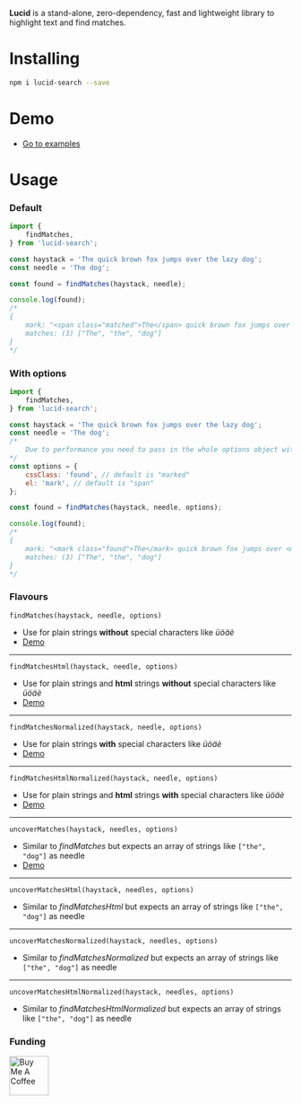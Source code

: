 **Lucid** is a stand-alone, zero-dependency, fast and lightweight library to highlight text and find matches.

# Installing

```bash
npm i lucid-search --save
```

# Demo
* [Go to examples](https://lucid.niekes.com/components/detail/lucid-search--default.html)

# Usage

### Default
```js
import {
    findMatches,
} from 'lucid-search';

const haystack = 'The quick brown fox jumps over the lazy dog';
const needle = 'The dog';

const found = findMatches(haystack, needle);

console.log(found);
/*
{
    mark: "<span class="matched">The</span> quick brown fox jumps over <span class="matched">the</span> lazy <span class="matched">dog</span>",
    matches: (3) ["The", "the", "dog"]
}
*/
```

### With options
```js
import {
    findMatches,
} from 'lucid-search';

const haystack = 'The quick brown fox jumps over the lazy dog';
const needle = 'The dog';
/*
    Due to performance you need to pass in the whole options object with "el" and "cssClass"
*/
const options = {
    cssClass: 'found', // default is "marked"
    el: 'mark', // default is "span"
};

const found = findMatches(haystack, needle, options);

console.log(found);
/*
{
    mark: "<mark class="found">The</mark> quick brown fox jumps over <mark class="found">the</mark> lazy <mark class="found">dog</mark>",
    matches: (3) ["The", "the", "dog"]
}
*/
```

### Flavours

`findMatches(haystack, needle, options)`

* Use for plain strings **without** special characters like _üöäè_
* [Demo](https://lucid.niekes.com/components/detail/lucid-search--default.html)

---

`findMatchesHtml(haystack, needle, options)`

* Use for plain strings and **html** strings **without** special characters like _üöäè_
* [Demo](https://lucid.niekes.com/components/detail/lucid-search--html-string.html)

---

`findMatchesNormalized(haystack, needle, options)`

* Use for plain strings **with** special characters like _üöäè_
* [Demo](https://lucid.niekes.com/components/detail/lucid-search--special-characters-and-umlaute.html)

---

`findMatchesHtmlNormalized(haystack, needle, options)`

* Use for plain strings and **html** strings **with** special characters like _üöäè_
* [Demo](https://lucid.niekes.com/components/detail/lucid-search--special-characters-and-umlaute-inside-html-strings.html)

---

`uncoverMatches(haystack, needles, options)`

* Similar to *findMatches* but expects an array of strings like `["the", "dog"]` as needle
* [Demo](https://lucid.niekes.com/components/detail/lucid-search--custom-needle-split.html)

---

`uncoverMatchesHtml(haystack, needles, options)`

* Similar to *findMatchesHtml* but expects an array of strings like `["the", "dog"]` as needle

---

`uncoverMatchesNormalized(haystack, needles, options)`

* Similar to *findMatchesNormalized* but expects an array of strings like `["the", "dog"]` as needle

---

`uncoverMatchesHtmlNormalized(haystack, needles, options)`

* Similar to *findMatchesHtmlNormalized* but expects an array of strings like `["the", "dog"]` as needle

### Funding
<a href="https://www.buymeacoffee.com/niekes" target="_blank"><img src="https://cdn.buymeacoffee.com/buttons/v2/default-yellow.png" alt="Buy Me A Coffee" height="70"></a>
